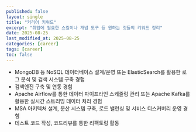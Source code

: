 ```yaml
---
published: false
layout: single
title: "커리어 키워드"
excerpt: "취업에 필요한 스킬이나 개념 도구 등 원하는 것들의 키워드 정리"
date: 2025-08-25
last_modified_at: 2025-08-25
categories: [career]
tags: [career]
toc: false
---
```


- MongoDB 등 NoSQL 데이터베이스 설계/운영 또는 ElasticSearch를 활용한 로그 분석 및 검색 시스템 구축 경험
- 검색엔진 구축 및 연동 경험
- Apache Airflow를 통한 데이터 파이프라인 스케줄링 관리 또는 Apache Kafka를 활용한 실시간 스트리밍 데이터 처리 경험
- MSA 아키텍처 설계, 분산 시스템 구축, 로드 밸런싱 및 서비스 디스커버리 운영 경험
- 테스트 코드 작성, 코드리뷰를 통한 리팩토링 활동

  
